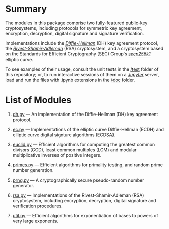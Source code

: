 # Summary
The modules in this package comprise two fully-featured public-key cryptosystems, including protocols for symmetric key agreement, encryption, decryption, digital signature and signature verification.

Implementations include the [*Diffie-Hellman*](https://en.wikipedia.org/wiki/Diffie%E2%80%93Hellman_key_exchange) (DH) key agreement protocol, the [*Rivest-Shamir-Adleman*](https://en.wikipedia.org/wiki/RSA_(cryptosystem)) (RSA) cryptosystem, and a cryptosystem based on the Standards for Efficient Cryptography (SEC) Group's [*secp256k1*](https://www.secg.org/sec2-v2.pdf#subsubsection.2.4.1) elliptic curve.

To see examples of their usage, consult the unit tests in the [/test](https://github.com/dchampion/crypto/tree/master/code/test) folder of this repository; or, to run interactive sessions of them on a [*Jupyter*](https://jupyter.org/) server, load and run the files with .ipynb extensions in the [/doc](https://github.com/dchampion/crypto/tree/master/doc) folder.

# List of Modules

1. [dh.py](https://github.com/dchampion/crypto/blob/master/code/src/dh.py) &mdash; An implementation of the Diffie-Hellman (DH) key agreement protocol.

2. [ec.py](https://github.com/dchampion/crypto/blob/master/code/src/ec.py) &mdash; Implementations of the elliptic curve Diffie-Hellman (ECDH) and elliptic curve digital signture algorithms (ECDSA).

3. [euclid.py](https://github.com/dchampion/crypto/blob/master/code/src/euclid.py) &mdash; Efficient algorithms for computing the greatest common divisors (GCD), least common multiples (LCM) and modular multiplicative inverses of positive integers.

4. [primes.py](https://github.com/dchampion/crypto/blob/master/code/src/primes.py) &mdash; Efficient algorithms for primality testing, and random prime number generation.

5. [prng.py](https://github.com/dchampion/crypto/blob/master/code/src/dh.py) &mdash; A cryptographically secure pseudo-random number generator.

6. [rsa.py](https://github.com/dchampion/crypto/blob/master/code/src/rsa.py) &mdash; Implementations of the Rivest-Shamir-Adleman (RSA) cryptosystem, including encryption, decryption, digital signature and verification procedures.

7. [util.py](https://github.com/dchampion/crypto/blob/master/code/src/util.py) &mdash; Efficient algorithms for exponentiation of bases to powers of very large exponents.